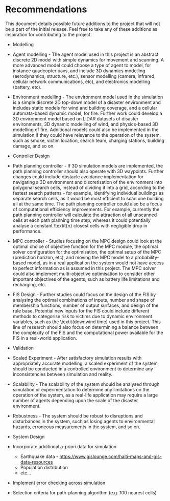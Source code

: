 # Recommendations

This document details possible future additions to the project that will not be a part of the initial release.
Feel free to take any of these additions as inspiration for contributing to the project.

* Modelling
 * Agent modelling - The agent model used in this project is an abstract discrete 2D model with simple dynamics for movement and scanning.
A more advanced model could choose a type of agent to model, for instance quadcopter uavs, and include 3D dynamics modelling (aerodynamics, structure, etc.), sensor modelling (camera, infrared, cellular network communications, etc), and electronics modelling (battery, etc).
 * Environment modelling - The environment model used in the simulation is a simple discrete 2D top-down model of a disaster environment and includes static models for wind and building coverage, and a cellular automata-based dynamic model, for fire.
Further work could develop a 3D environment model based on LIDAR datasets of disaster environments, 3D dynamic modelling of wind, and physics-based 3D modelling of fire.
Additional models could also be implemented in the simulation if they could have relevance to the operation of the system, such as smoke, victim location, search team, charging stations, building damage, and so on.
* Controller Design
 * Path planning controller - If 3D simulation models are implemented, the path planning controller should also operate with 3D waypoints.
Further changes could include obstacle avoidance implementation for navigating a 3D environment and discretisation of the environment into polygonal search cells, instead of dividing it into a grid, according to the fastest search patterns - for example, identifying individual buildings as separate search cells, as it would be most efficient to scan one building all at the same time.
The path planning controller could also be a focus of computational efficiency improvements.
For example, currently the path planning controller will calculate the attraction of all unscanned cells at each path planning time step, whereas it could potentially analyse a constant \textit{n} closest cells with negligible drop in performance.
 * MPC controller - Studies focusing on the MPC design could look at the optimal choice of objective function for the MPC module, the optimal solver configuration for the optimisation, the optimal setup of the MPC (prediction horizon, etc), and moving the MPC model to a probability-based model, as in a real application the system would not have access to perfect information as is assumed in this project.
The MPC solver could also implement multi-objective optimisation to consider other important objectives of the agents, such as battery life limitations and recharging, etc.
 * FIS Design - Further studies could focus on the design of the FIS by analysing the optimal combinations of inputs, number and shape of membership functions, number of output surfaces, and design of the rule base.
Potential new inputs for the FIS could include different methods to categorise risk to victims due to dynamic environment variables, such as the \textit{downwind time} used in this project.
This line of research should also focus on determining a balance between the complexity of the FIS and the computational power available for the FIS in a real-world application.
* Validation
 * Scaled Experiment - After satisfactory simulation results with appropriately accurate modelling, a scaled experiment of the system should be conducted in a controlled environment to determine any inconsistencies between simulation and reality.
 * Scalability - The scalability of the system should be analysed through simulation or experimentation to determine any limitations on the operation of the system, as a real-life application may require a large number of agents depending upon the scale of the disaster environment.
 * Robustness - The system should be robust to disruptions and disturbances in the system, such as losing agents to environmental hazards, erroneous measurements in the system, and so on.
 * System Design
 
* Incorporate additional a-priori data for simulation
  * Earthquake data - https://www.gislounge.com/haiti-maps-and-gis-data-resources
  * Population distribution
  * etc...
* Implement error checking across simulation
* Selection criteria for path-planning algorithm (e.g. 100 nearest cells)
